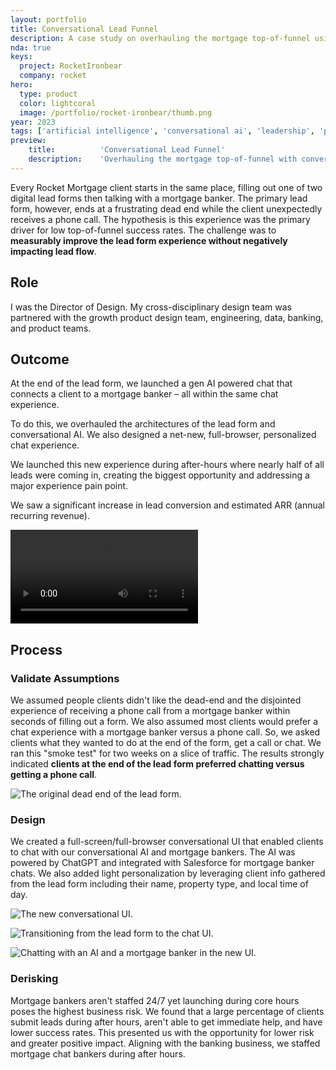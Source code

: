 ```yaml
---
layout: portfolio
title: Conversational Lead Funnel
description: A case study on overhauling the mortgage top-of-funnel using conversational AI.
nda: true
keys:
  project: RocketIronbear
  company: rocket
hero:
  type: product
  color: lightcoral
  image: /portfolio/rocket-ironbear/thumb.png
year: 2023
tags: ['artificial intelligence', 'conversational ai', 'leadership', 'personalization']
preview:
    title:          'Conversational Lead Funnel'
    description:    'Overhauling the mortgage top-of-funnel with conversational AI.'
---
```


Every Rocket Mortgage client starts in the same place, filling out one of two digital lead forms then talking with a mortgage banker. The primary lead form, however, ends at a frustrating dead end while the client unexpectedly receives a phone call. The hypothesis is this experience was the primary driver for low top-of-funnel success rates. The challenge was to **measurably improve the lead form experience without negatively impacting lead flow**.

## Role
I was the Director of Design. My cross-disciplinary design team was partnered with the growth product design team, engineering, data, banking, and product teams.

## Outcome
At the end of the lead form, we launched a gen AI powered chat that connects a client to a mortgage banker – all within the same chat experience.

To do this, we overhauled the architectures of the lead form and conversational AI. We also designed a net-new, full-browser, personalized chat experience.

We launched this new experience during after-hours where nearly half of all leads were coming in, creating the biggest opportunity and addressing a major experience pain point.

We saw a significant increase in lead conversion and estimated ARR (annual recurring revenue).

<!-- We increased Rocket Mortgage's client experience scores and mortgage lead success KPIs by launching a new full-browser, generative AI & human-agent chat experience at the end of the primary digital lead form. This product also overhauled the conversational AI architectural foundation establishing a more robust and centralized conversational AI API. -->

<Video src="https://www.youtube.com/embed/9BHhCdaoqZ8"></Video>

## Process

### Validate Assumptions
We assumed people clients didn't like the dead-end and the disjointed experience of receiving a phone call from a mortgage banker within seconds of filling out a form. We also assumed most clients would prefer a chat experience with a mortgage banker versus a phone call. So, we asked clients what they wanted to do at the end of the form, get a call or chat. We ran this "smoke test" for two weeks on a slice of traffic. The results strongly indicated **clients at the end of the lead form preferred chatting versus getting a phone call**.

![The original dead end of the lead form.](/portfolio/rocket-ironbear/dead-end.png)

### Design
We created a full-screen/full-browser conversational UI that enabled clients to chat with our conversational AI and mortgage bankers. The AI was powered by ChatGPT and integrated with Salesforce for mortgage banker chats. We also added light personalization by leveraging client info gathered from the lead form including their name, property type, and local time of day.

![The new conversational UI.](/portfolio/rocket-ironbear/design.png)

![Transitioning from the lead form to the chat UI.](/portfolio/rocket-ironbear/animation.gif)

![Chatting with an AI and a mortgage banker in the new UI.](/portfolio/rocket-ironbear/chat.gif)

### Derisking
Mortgage bankers aren't staffed 24/7 yet launching during core hours poses the highest business risk. We found that a large percentage of clients submit leads during after hours, aren't able to get immediate help, and have lower success rates. This presented us with the opportunity for lower risk and greater positive impact. Aligning with the banking business, we staffed mortgage chat bankers during after hours.

<!-- ![Launch night – design, product, engineering, data, and business all in one room.](/portfolio/rocket-ironbear/photo.jpg) -->